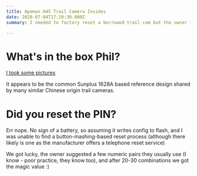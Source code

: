 ```yaml
---
title: Apeman H45 Trail Camera Insides
date: 2020-07-04T17:20:30.000Z
summary: I needed to factory reset a borrowed trail cam but the owner forgot the PIN..

---
```

What's in the box Phil?
=======================

[I took some pictures](https://photos.app.goo.gl/EGLB6MBsZdFBRCjr5)

It appears to be the common Sunplus 1628A based reference design shared
by many similar Chinese origin trail cameras.

Did you reset the PIN?
======================

Err nope. No sign of a battery, so assuming it writes config to flash,
and I was unable to find a button-mashing-based reset process (although
there likely is one as the manufacturer offers a telephone reset service)

We got lucky, the owner suggested a few numeric pairs they usually use
(I know - poor practice, they know too), and after 20-30 combinations
we got the magic value :)
